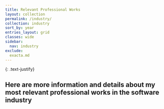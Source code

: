 ```yaml
---
title: Relevant Professional Works
layout: collection
permalink: /industry/
collection: industry
sort_by: year
entries_layout: grid
classes: wide
sidebar:
  nav: industry
exclude:
  exacta.md
---
```


{: .text-justify}
## Here are more information and details about my most relevant professional works in the software industry
